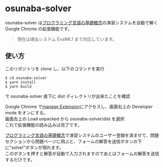 # osunaba-solver

osunaba-solver は[プログラミング言語の基礎概念](http://www.fos.kuis.kyoto-u.ac.jp/~igarashi/CoPL/index.cgi)の演習システムを自動で解く Google Chrome の拡張機能です。

> 現在は導出システム EvalML1 まで対応しています。

## 使い方

このリポジトリを clone し、以下のコマンドを実行

```
$ cd osunaba-solver
$ yarn install
$ yarn build
```

で osunaba-solver 直下に dist ディレクトリが出来たことを確認

Google Chrome で[manage Extension](chrome://extensions/)にアクセスし、画面右上の Developer mode をオンにする。  
画面左上の Load unpacked から osunaba-solver/dist を選択  
これで拡張機能の読み込みは完了です。

[プログラミング言語の基礎概念](http://www.fos.kuis.kyoto-u.ac.jp/~igarashi/CoPL/index.cgi)で演習システムのユーザー登録を済ませて、問題セクションから問題ページに飛ぶと、フォームの解答を送信ボタンの下に"solve!"ボタンが現れます。  
このボタンを押すと解答が自動で入力されますのであとはフォームの解答を送信するだけです。
